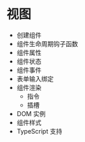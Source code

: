 # 视图

- 创建组件
- 组件生命周期钩子函数
- 组件属性
- 组件状态
- 组件事件
- 表单输入绑定
- 组件渲染
  - 指令
  - 插槽
- DOM 实例
- 组件样式
- TypeScript 支持
